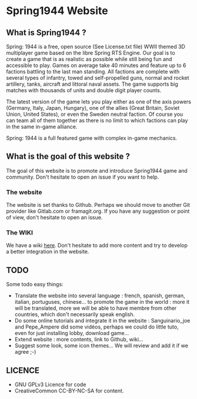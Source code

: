# Spring1944 Website

## What is Spring1944 ?

Spring: 1944 is a free, open source (See License.txt file) WWII themed 3D multiplayer game based on the libre Spring RTS Engine. Our goal is to create a game that is as realistic as possible while still being fun and accessible to play. Games on average take 40 minutes and feature up to 6 factions battling to the last man standing. All factions are complete with several types of infantry, towed and self-propelled guns, normal and rocket artillery, tanks, aircraft and littoral naval assets. The game supports big matches with thousands of units and double digit player counts.

The latest version of the game lets you play either as one of the axis powers (Germany, Italy, Japan, Hungary), one of the allies (Great Britain, Soviet Union, United States), or even the Sweden neutral faction. Of course you can team all of them together as there is no limit to which factions can play in the same in-game alliance.

Spring: 1944 is a full featured game with complex in-game mechanics.

## What is the goal of this website ?

The goal of this website is to promote and introduce Spring1944 game and community. Don't hesitate to open an issue if you want to help.

### The website

The website is set thanks to Github. Perhaps we should move to another Git provider like Gitlab.com or framagit.org. If you have any suggestion or point of view, don't hesitate to open an issue.

### The WIKI

We have a wiki [here](https://github.com/spring1944/spring1944/wiki). Don't hesitate to add more content and try to develop a better integration in the website.


## TODO

Some todo easy things:
- Translate the website into several language : french, spanish, german, italian, portuguses, chinese... to promote the game in the world : more it will be translated, more we will be able to have membre from other countries, which don't necessarily speak english.
- Do some online tutorials and integrate it in the website : Sanguinario_joe and Pepe_Ampere did some vidéos, perhaps we could do little tuto, even for just installing lobby, download game...
- Extend website : more contents, link to Github, wiki...
- Suggest some look, some icon themes... We will review and add it if we agree ;-)

## LICENCE 

- GNU GPLv3 Licence for code
- CreativeCommon CC-BY-NC-SA for content.
